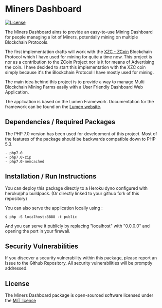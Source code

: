 # Miners Dashboard

[![License](https://poser.pugx.org/laravel/lumen-framework/license.svg)](https://packagist.org/packages/laravel/lumen-framework)

The Miners Dashboard aims to provide an easy-to-use Mining Dashboard for people managing
a lot of Miners, potentially mining on multiple Blockchain Protocols.

The first implementation drafts will work with the [XZC - ZCoin](http://zcoin.finance) Blockchain Protocol
which I have used for mining for quite a time now. This project is nor as a contribution to the ZCoin Project
nor is it for means of Advertising the coin. I have decided to start this implementation with the XZC coin
simply because it's the Blockchain Protocol I have mostly used for mining.

The main idea behind this project is to provide a way to manage Multi Blockchain Mining Farms easily with
a User Friendly Dashboard Web Application.

The application is based on the Lumen Framework. Documentation for the framework can be found on
the [Lumen website](http://lumen.laravel.com/docs).

## Dependencies / Required Packages

The PHP 7.0 version has been used for development of this project. Most of the features of the package
should be backwards compatible down to PHP 5.3.

    - php7.0
    - php7.0-zip
    - php7.0-memcached

## Installation / Run Instructions

You can deploy this package directly to a Heroku dyno configured with heroku/php buildpack. (Or directly
linked to your github fork of this repository)

You can also serve the application locally using :

    $ php -S localhost:8888 -t public

And you can serve it publicly by replacing "localhost" with "0.0.0.0" and opening the port in your firewall.

## Security Vulnerabilities

If you discover a security vulnerability within this package, please report an Issue to the Github Repository.
All security vulnerabilities will be promptly addressed.

## License

The Miners Dashboard package is open-sourced software licensed under the [MIT license](http://opensource.org/licenses/MIT)
